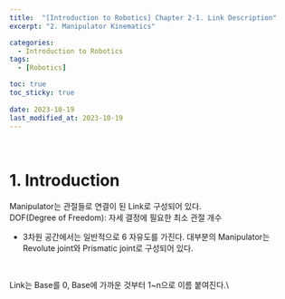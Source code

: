 ```yaml
---
title:  "[Introduction to Robotics] Chapter 2-1. Link Description"
excerpt: "2. Manipulator Kinematics"

categories:
  - Introduction to Robotics
tags:
  - [Robotics]

toc: true
toc_sticky: true
 
date: 2023-10-19
last_modified_at: 2023-10-19
---
```


&nbsp;

# 1. Introduction
Manipulator는 관절들로 연결이 된 Link로 구성되어 있다.\
DOF(Degree of Freedom): 자세 결정에 필요한 최소 관절 개수
- 3차원 공간에서는 일반적으로 6 자유도를 가진다.
대부분의 Manipulator는 Revolute joint와 Prismatic joint로 구성되어 있다.

&nbsp;

Link는 Base를 0, Base에 가까운 것부터 1~n으로 이름 붙여진다.\
